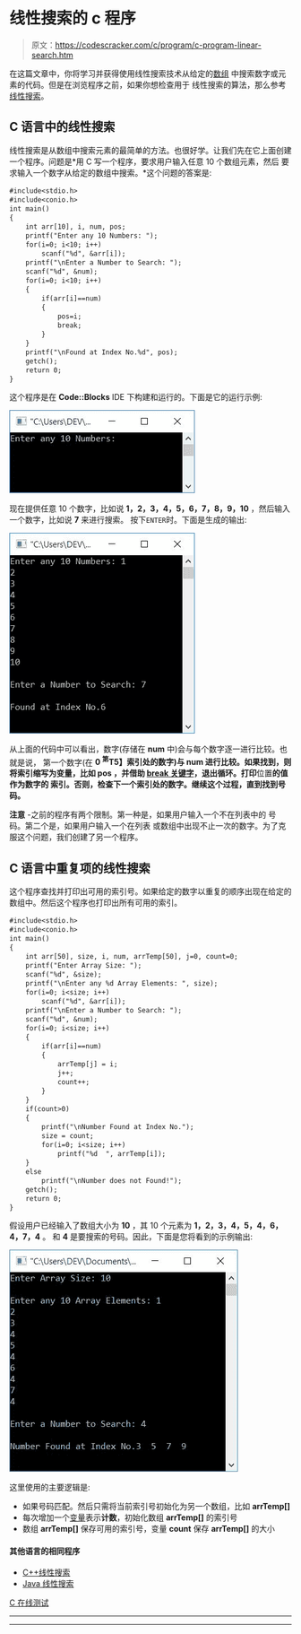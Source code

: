 # 线性搜索的 c 程序

> 原文：<https://codescracker.com/c/program/c-program-linear-search.htm>

在这篇文章中，你将学习并获得使用线性搜索技术从给定的[数组](/c/c-arrays.htm) 中搜索数字或元素的代码。但是在浏览程序之前，如果你想检查用于 线性搜索的算法，那么参考[线性搜索](/computer-fundamental/linear-search.htm)。

## C 语言中的线性搜索

线性搜索是从数组中搜索元素的最简单的方法。也很好学。让我们先在它上面创建一个程序。问题是*用 C 写一个程序，要求用户输入任意 10 个数组元素，然后 要求输入一个数字从给定的数组中搜索。*这个问题的答案是:

```
#include<stdio.h>
#include<conio.h>
int main()
{
    int arr[10], i, num, pos;
    printf("Enter any 10 Numbers: ");
    for(i=0; i<10; i++)
        scanf("%d", &arr[i]);
    printf("\nEnter a Number to Search: ");
    scanf("%d", &num);
    for(i=0; i<10; i++)
    {
        if(arr[i]==num)
        {
            pos=i;
            break;
        }
    }
    printf("\nFound at Index No.%d", pos);
    getch();
    return 0;
}
```

这个程序是在 **Code::Blocks** IDE 下构建和运行的。下面是它的运行示例:

![c program linear search](img/5c5505cdaea5e14a5100306e77e463d5.png)

现在提供任意 10 个数字，比如说 **1，2，3，4，5，6，7，8，9，10** ，然后输入一个数字，比如说 **7** 来进行搜索。 按下`ENTER`时。下面是生成的输出:

![linear search in c](img/7bd3818dad64b571b7b239c28c90f89d.png)

从上面的代码中可以看出，数字(存储在 **num** 中)会与每个数字逐一进行比较。也就是说， 第一个数字(在 **0 <sup>第</sup>T5】索引处的数字)与 **num** 进行比较。如果找到，则将索引缩写为变量，比如 **pos** ，并借助 [break 关键字](/c/c-break-statement.htm)，退出循环。打印**位置**的值作为数字的 索引。否则，检查下一个索引处的数字。继续这个过程，直到找到号码。**

**注意** -之前的程序有两个限制。第一种是，如果用户输入一个不在列表中的 号码。第二个是，如果用户输入一个在列表 或数组中出现不止一次的数字。为了克服这个问题，我们创建了另一个程序。

## C 语言中重复项的线性搜索

这个程序查找并打印出可用的索引号。如果给定的数字以重复的顺序出现在给定的数组中。然后这个程序也打印出所有可用的索引。

```
#include<stdio.h>
#include<conio.h>
int main()
{
    int arr[50], size, i, num, arrTemp[50], j=0, count=0;
    printf("Enter Array Size: ");
    scanf("%d", &size);
    printf("\nEnter any %d Array Elements: ", size);
    for(i=0; i<size; i++)
        scanf("%d", &arr[i]);
    printf("\nEnter a Number to Search: ");
    scanf("%d", &num);
    for(i=0; i<size; i++)
    {
        if(arr[i]==num)
        {
            arrTemp[j] = i;
            j++;
            count++;
        }
    }
    if(count>0)
    {
        printf("\nNumber Found at Index No.");
        size = count;
        for(i=0; i<size; i++)
            printf("%d  ", arrTemp[i]);
    }
    else
        printf("\nNumber does not Found!");
    getch();
    return 0;
}
```

假设用户已经输入了数组大小为 **10** ，其 10 个元素为 **1，2，3，4，5，4，6，4，7，4** 。 和 **4** 是要搜索的号码。因此，下面是您将看到的示例输出:

![c linear search for more numbers](img/cc6480ec756579cd5a654e4d78dadaf8.png)

这里使用的主要逻辑是:

*   如果号码匹配。然后只需将当前索引号初始化为另一个数组，比如 **arrTemp[]**
*   每次增加一个[变量](/c/c-variables.htm)表示**计数**，初始化数组 **arrTemp[]** 的索引号
*   数组 **arrTemp[]** 保存可用的索引号，变量 **count** 保存 **arrTemp[]** 的大小

#### 其他语言的相同程序

*   [C++线性搜索](/cpp/program/cpp-program-linear-search.htm)
*   [Java 线性搜索](/java/program/java-program-linear-search.htm)

[C 在线测试](/exam/showtest.php?subid=2)

* * *

* * *